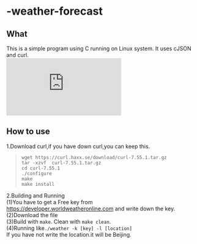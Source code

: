 # -weather-forecast
## What
This is a simple program using C running on Linux system. It uses cJSON and curl.<br>
![Image text](https://github.com/goldsilm/-weather-forecast/edit/master/README.md)
## How to use
1.Download curl,if you have down curl,you can keep this.<br>
> `wget https://curl.haxx.se/download/curl-7.55.1.tar.gz` <br>
> `tar -xzvf  curl-7.55.1.tar.gz`<br>
> `cd curl-7.55.1`<br>
> `./configure`<br>
> `make`<br>
> `make install`<br>

2.Building and Running <br>
  (1)You have to get a Free key from https://developer.worldweatheronline.com and write down the key.<br>
  (2)Download the file<br>
  (3)Build with `make`. Clean with `make clean`.<br>
  (4)Running like`./weather -k [key] -l [location]`<br>
  If you have not write the location.it will be Beijing.
